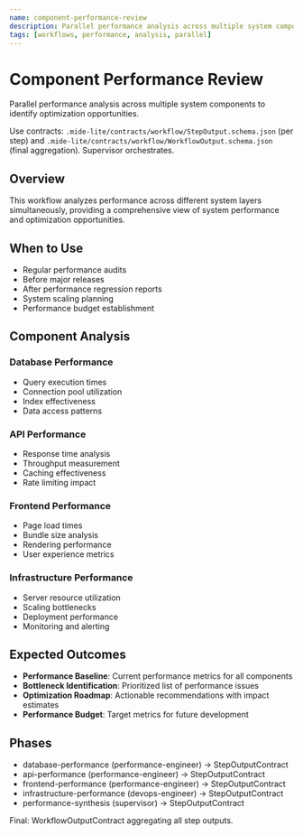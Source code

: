 ```yaml
---
name: component-performance-review
description: Parallel performance analysis across multiple system components
tags: [workflows, performance, analysis, parallel]
---
```


# Component Performance Review

Parallel performance analysis across multiple system components to identify optimization opportunities.

Use contracts: `.mide-lite/contracts/workflow/StepOutput.schema.json` (per step) and `.mide-lite/contracts/workflow/WorkflowOutput.schema.json` (final aggregation). Supervisor orchestrates.

## Overview

This workflow analyzes performance across different system layers simultaneously, providing a comprehensive view of system performance and optimization opportunities.

## When to Use

- Regular performance audits
- Before major releases
- After performance regression reports
- System scaling planning
- Performance budget establishment

## Component Analysis

### Database Performance
- Query execution times
- Connection pool utilization
- Index effectiveness
- Data access patterns

### API Performance
- Response time analysis
- Throughput measurement
- Caching effectiveness
- Rate limiting impact

### Frontend Performance
- Page load times
- Bundle size analysis
- Rendering performance
- User experience metrics

### Infrastructure Performance
- Server resource utilization
- Scaling bottlenecks
- Deployment performance
- Monitoring and alerting

## Expected Outcomes

- **Performance Baseline**: Current performance metrics for all components
- **Bottleneck Identification**: Prioritized list of performance issues
- **Optimization Roadmap**: Actionable recommendations with impact estimates
- **Performance Budget**: Target metrics for future development

## Phases

- database-performance (performance-engineer) → StepOutputContract
- api-performance (performance-engineer) → StepOutputContract
- frontend-performance (performance-engineer) → StepOutputContract
- infrastructure-performance (devops-engineer) → StepOutputContract
- performance-synthesis (supervisor) → StepOutputContract

Final: WorkflowOutputContract aggregating all step outputs.

 
